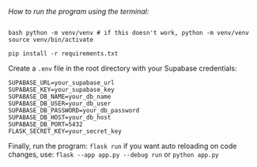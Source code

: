 _How to run the program using the terminal:_

<pre><code>
bash python -m venv/venv # if this doesn't work, python -m venv/venv
source venv/bin/activate

pip install -r requirements.txt
</code></pre>

Create a `.env` file in the root directory with your Supabase credentials:

```
SUPABASE_URL=your_supabase_url
SUPABASE_KEY=your_supabase_key
SUPABASE_DB_NAME=your_db_name
SUPABASE_DB_USER=your_db_user
SUPABASE_DB_PASSWORD=your_db_password
SUPABASE_DB_HOST=your_db_host
SUPABASE_DB_PORT=5432
FLASK_SECRET_KEY=your_secret_key
```

Finally, run the program:
`flask run`
if you want auto reloading on code changes, use:
`flask --app app.py --debug run`
or
`python app.py`
